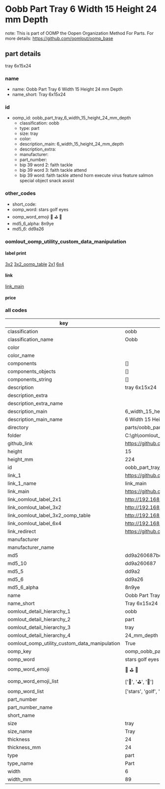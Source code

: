 # Oobb Part Tray 6 Width 15 Height 24 mm Depth  

note: This is part of OOMP the Oopen Organization Method For Parts. For more details: https://github.com/oomlout/oomp_base

##  part details
  



tray 6x15x24



### name
* name: Oobb Part Tray 6 Width 15 Height 24 mm Depth
* name_short: Tray 6x15x24 
### id
* oomp_id: oobb_part_tray_6_width_15_height_24_mm_depth
  * classification: oobb
  * type: part
  * size: tray
  * color: 
  * description_main: 6_width_15_height_24_mm_depth
  * description_extra: 
  * manufacturer: 
  * part_number: 
  * bip 39 word 2: faith tackle
  * bip 39 word 3: faith tackle attend
  * bip 39 word: faith tackle attend horn execute virus feature salmon special object snack assist

### other_codes
* short_code: 
* oomp_word: stars golf eyes
* oomp_word_emoji :stars: :golf: :eyes:
* md5_6_alpha: 8n9ye
* md5_6: dd9a26






### oomlout_oomp_utility_custom_data_manipulation
#### label print
[3x2](http://192.168.1.245:1112/?label=oomp%208n9ye)
[3x2_oomp_table](http://192.168.1.108:1112/?label=oomp%208n9ye)
[2x1](http://192.168.1.242:1112/?label=oomp%208n9ye)
[6x4](http://192.168.1.55:1112/?label=oomp%208n9ye)    

#### link

[link_main](https://github.com/oomlout/oomlout_oobb_version_4_generated_parts/tree/main/navigation_oomp/oobb/part/tray/6_width_15_height_24_mm_depth/part)                              

#### price







### all codes 
| key | value |  
| --- | --- |  
| classification | oobb |  
| classification_name | Oobb |  
| color |  |  
| color_name |  |  
| components | [] |  
| components_objects | [] |  
| components_string | [] |  
| description | tray 6x15x24 |  
| description_extra |  |  
| description_extra_name |  |  
| description_main | 6_width_15_height_24_mm_depth |  
| description_main_name | 6 Width 15 Height 24 mm Depth |  
| directory | parts/oobb_part_tray_6_width_15_height_24_mm_depth |  
| folder | C:\gh\oomlout_oobb_version_4_generated_parts\parts\oobb_part_tray_6_width_15_height_24_mm_depth |  
| github_link | https://github.com/oomlout/oomlout_oomp_part_src/tree/main/parts/oobb_part_tray_6_width_15_height_24_mm_depth |  
| height | 15 |  
| height_mm | 224 |  
| id | oobb_part_tray_6_width_15_height_24_mm_depth |  
| link_1 | https://github.com/oomlout/oomlout_oobb_version_4_generated_parts/tree/main/navigation_oomp/oobb/part/tray/6_width_15_height_24_mm_depth/part |  
| link_1_name | link_main |  
| link_main | https://github.com/oomlout/oomlout_oobb_version_4_generated_parts/tree/main/navigation_oomp/oobb/part/tray/6_width_15_height_24_mm_depth/part |  
| link_oomlout_label_2x1 | http://192.168.1.242:1112/?label=oomp%208n9ye |  
| link_oomlout_label_3x2 | http://192.168.1.245:1112/?label=oomp%208n9ye |  
| link_oomlout_label_3x2_oomp_table | http://192.168.1.108:1112/?label=oomp%208n9ye |  
| link_oomlout_label_6x4 | http://192.168.1.55:1112/?label=oomp%208n9ye |  
| link_redirect | https://github.com/oomlout/oomlout_oobb_version_4_generated_parts/tree/main/parts/oobb_tray_06_15_24 |  
| manufacturer |  |  
| manufacturer_name |  |  
| md5 | dd9a260687be6a87d22796d81d374290 |  
| md5_10 | dd9a260687 |  
| md5_5 | dd9a2 |  
| md5_6 | dd9a26 |  
| md5_6_alpha | 8n9ye |  
| name | Oobb Part Tray 6 Width 15 Height 24 mm Depth |  
| name_short | Tray 6x15x24  |  
| oomlout_detail_hierarchy_1 | oobb |  
| oomlout_detail_hierarchy_2 | part |  
| oomlout_detail_hierarchy_3 | tray |  
| oomlout_detail_hierarchy_4 | 24_mm_depth |  
| oomlout_oomp_utility_custom_data_manipulation | True |  
| oomp_key | oomp_oobb_part_tray_6_width_15_height_24_mm_depth |  
| oomp_word | stars golf eyes |  
| oomp_word_emoji | :stars: :golf: :eyes: |  
| oomp_word_emoji_list | [':stars:', ':golf:', ':eyes:'] |  
| oomp_word_list | ['stars', 'golf', 'eyes'] |  
| part_number |  |  
| part_number_name |  |  
| short_name |  |  
| size | tray |  
| size_name | Tray |  
| thickness | 24 |  
| thickness_mm | 24 |  
| type | part |  
| type_name | Part |  
| width | 6 |  
| width_mm | 89 |  
